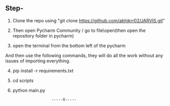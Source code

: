 
## Step-

1. Clone the repo using "git clone https://github.com/abhikrr02/JARVIS.git"


2. Then open Pycharm Community / go to file\open\(then open the repository folder in pycharm)


3. open the terminal from the bottom left of the pycharm


And then use the following commands, they will do all the work without any issues of importing everything.

4. pip install -r requirements.txt
5. cd scripts
6. python main.py

                      	-----X-----


